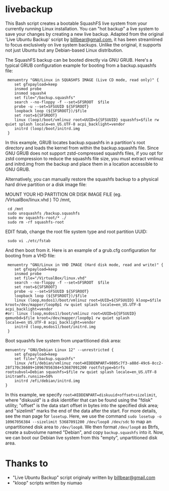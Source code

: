 # livebackup

This Bash script creates a bootable SquashFS live system from your currently running Linux installation. You can "hot backup" a live system to save your changes by creating a new live backup. Adapted from the original 'Live Ubuntu Backup' script by billbear@gmail.com, it has been streamlined to focus exclusively on live system backups. Unlike the original, it supports not just Ubuntu but any Debian-based Linux distribution.

The SquashFS backup can be booted directly via GNU GRUB. Here's a typical GRUB configuration example for booting from a backup.squashfs file:

```
 menuentry "GNU/Linux in SQUASHFS IMAGE (Live CD mode, read only)" {
	set gfxpayload=keep
	insmod probe
	insmod squash4
	set file="/backup.squashfs"
	search --no-floppy -f --set=SFSROOT  $file
	probe -u --set=SFSUUID ${SFSROOT}
	loopback loop (${SFSROOT})/$file
	set root=${SFSROOT}
	linux (loop)/boot/vmlinuz root=UUID=${SFSUUID} squashfs=$file rw quiet splash locale=en_US.UTF-8 acpi_backlight=vendor
	initrd (loop)/boot/initrd.img
 }
```
In this example, GRUB locates backup.squashfs in a partition's root directory and loads the kernel from within the backup.squashfs file. Since GNU GRUB does not support zstd-compressed squashfs files, if you opt for zstd compression to reduce the squashfs file size, you must extract vmlinuz and initrd.img from the backup and place them in a location accessible to GNU GRUB.

Alternatively, you can manually restore the squashfs backup to a physical hard drive partition or a disk image file:

 MOUNT YOUR HD PARTITION OR DISK IMAGE FILE (eg. /VirtualBox/linux.vhd ) TO /mnt,
```
 cd /mnt
 sudo unsquashfs /backup.squashfs
 sudo mv squashfs-root/* ./
 sudo rm -rf squashfs-root
```
EDIT fstab, change the root file system type and root partition UUID:

```
 sudo vi ./etc/fstab
```
And then boot from it.
Here is an example of a grub.cfg configuration for booting from a VHD file:

```
 menuentry "GNU/Linux in VHD IMAGE (Hard disk mode, read and write)" {
	set gfxpayload=keep
	insmod probe
	set file="/VirtualBox/linux.vhd"
	search --no-floppy -f --set=SFSROOT  $file
	set root=${SFSROOT}
	probe -u --set=SFSUUID ${SFSROOT}
	loopback loop (${SFSROOT})/$file
	linux (loop,msdos1)/boot/vmlinuz root=UUID=${SFSUUID} kloop=$file kroot=/dev/mapper/loop0p1 rw quiet splash locale=en_US.UTF-8 acpi_backlight=vendor
#or: linux (loop,msdos1)/boot/vmlinuz root=UUID=${SFSUUID} qemunbd=$file kroot=/dev/mapper/loop0p1 rw quiet splash locale=en_US.UTF-8 acpi_backlight=vendor
	initrd (loop,msdos1)/boot/initrd.img
 }
```   
Boot squashfs live system from unpartitioned disk area:
```
menuentry "GNU/Debian Linux 12" --unrestricted {
	set gfxpayload=keep
	set file="/backup.squashfs"
	linux /efi/debian/vmlinuz root=HIDDENPART=9805c7f3-a88d-49c6-8cc2-28f170c36609+10967056384+53687091200 rootfstype=btrfs rootsubvol=Debian squashfs=$file rw quiet splash locale=en_US.UTF-8 initramfs.runsize=50%
	initrd /efi/debian/initrd.img
}
```
In this example, we specify `root=HIDDENPART=diskuuid+offset+sizelimit`, where "diskuuid" is a disk identifier that can be found using the "fdisk" utility; "offset" is the data start offset in bytes into the specified disk area; and "sizelimit" marks the end of the data after the start. For more details, see the man page for `losetup`. Here, we use the command `sudo losetup -o 10967056384 --sizelimit 53687091200 /dev/loop8 /dev/sdc` to map an unpartitioned disk area to `/dev/loop8`. We then format `/dev/loop8` as Btrfs, create a subvolume named "Debian", and copy `backup.squashfs` into it. Now, we can boot our Debian live system from this "empty", unpartitioned disk area.
 
# Thanks to
* "Live Ubuntu Backup" script originaly written by billbear@gmail.com
* "kloop" scripts written by niumao
